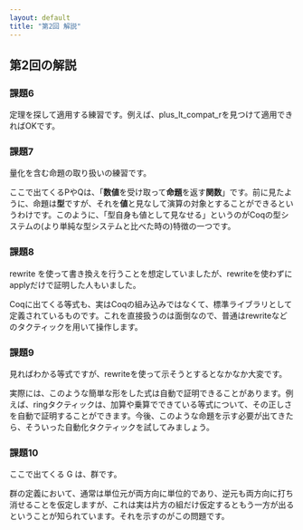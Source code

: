 ```yaml
---
layout: default
title: "第2回 解説"
---
```


## 第2回の解説

### 課題6

定理を探して適用する練習です。例えば、plus\_lt\_compat\_rを見つけて適用できればOKです。

### 課題7

量化を含む命題の取り扱いの練習です。

ここで出てくるPやQは、「**数値**を受け取って**命題**を返す**関数**」です。前に見たように、命題は**型**ですが、それを**値**と見なして演算の対象とすることができるというわけです。このように、「型自身も値として見なせる」というのがCoqの型システムの(より単純な型システムと比べた時の)特徴の一つです。

### 課題8

rewrite を使って書き換えを行うことを想定していましたが、rewriteを使わずにapplyだけで証明した人もいました。

Coqに出てくる等式も、実はCoqの組み込みではなくて、標準ライブラリとして定義されているものです。これを直接扱うのは面倒なので、普通はrewriteなどのタクティックを用いて操作します。

### 課題9

見ればわかる等式ですが、rewriteを使って示そうとするとなかなか大変です。

実際には、このような簡単な形をした式は自動で証明できることがあります。例えば、ringタクティックは、加算や乗算でできている等式について、その正しさを自動で証明することができます。今後、このような命題を示す必要が出てきたら、そういった自動化タクティックを試してみましょう。

### 課題10

ここで出てくる G は、群です。

群の定義において、通常は単位元が両方向に単位的であり、逆元も両方向に打ち消せることを仮定しますが、これは実は片方の組だけ仮定するともう一方が出るということが知られています。それを示すのがこの問題です。
